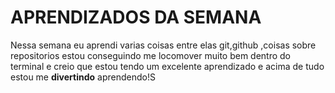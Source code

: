 # APRENDIZADOS DA SEMANA
 
 Nessa semana eu aprendi varias coisas entre elas git,github ,coisas sobre repositorios estou conseguindo me locomover muito bem 
 dentro do terminal e creio que estou tendo um excelente aprendizado e acima de tudo estou me **divertindo** aprendendo!S
